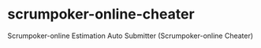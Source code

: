 # scrumpoker-online-cheater
Scrumpoker-online Estimation Auto Submitter (Scrumpoker-online Cheater)
